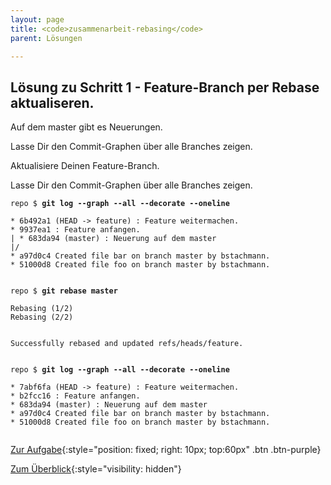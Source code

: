 ```yaml
---
layout: page
title: <code>zusammenarbeit-rebasing</code>
parent: Lösungen

---
```

## Lösung zu Schritt 1 - Feature-Branch per Rebase aktualiseren.

Auf dem master gibt es Neuerungen.

Lasse Dir den Commit-Graphen über alle Branches zeigen.

Aktualisiere Deinen Feature-Branch.

Lasse Dir den Commit-Graphen über alle Branches zeigen.


<pre><code>repo $ <b>git log --graph --all --decorate --oneline</b><br><br>* 6b492a1 (HEAD -&gt; feature) : Feature weitermachen.<br>* 9937ea1 : Feature anfangen.<br>| * 683da94 (master) : Neuerung auf dem master<br>|/  <br>* a97d0c4 Created file bar on branch master by bstachmann.<br>* 51000d8 Created file foo on branch master by bstachmann.<br><br></code></pre>



<pre><code>repo $ <b>git rebase master</b><br><br>Rebasing (1/2)<br>Rebasing (2/2)<br><br>                                                                                <br>Successfully rebased and updated refs/heads/feature.<br><br></code></pre>



<pre><code>repo $ <b>git log --graph --all --decorate --oneline</b><br><br>* 7abf6fa (HEAD -&gt; feature) : Feature weitermachen.<br>* b2fcc16 : Feature anfangen.<br>* 683da94 (master) : Neuerung auf dem master<br>* a97d0c4 Created file bar on branch master by bstachmann.<br>* 51000d8 Created file foo on branch master by bstachmann.<br><br></code></pre>


[Zur Aufgabe](aufgabe-zusammenarbeit-rebasing.html){:style="position: fixed; right: 10px; top:60px" .btn .btn-purple}

[Zum Überblick](../../ueberblick.html){:style="visibility: hidden"}

